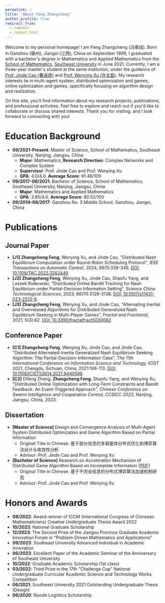 ```yaml
---
permalink: /
title: "About Feng Zhangcheng"
author_profile: true
redirect_from: 
  - /about/
  - /about.html
---
```


Welcome to my personal homepage! I am Feng Zhangcheng (冯章成). Born in Ganzhou (赣州), Jiangxi (江西), China on September 1999, I graduated with a bachelor's degree in Mathematics and Applied Mathematics from the [School of Mathematics](https://math.seu.edu.cn/), [Southeast University](https://www.seu.edu.cn/) in June 2021. Currently, I am a three-year master's student at the same institution, under the guidance of [Prof. Jinde Cao (曹进德)](https://math.seu.edu.cn/jdc/list.htm) and [Prof. Wenying Xu (许文盈)](https://wenyingxu.github.io/). My research interests lie in multi-agent system, distributed optimization and games, online optimization and games, specifically focusing on algorithm design and realization.

On this site, you'll find information about my research projects, publications, and professional activities. Feel free to explore and reach out if you'd like to collaborate or discuss shared interests. Thank you for visiting, and I look forward to connecting with you!

Education Background
======
* **09/2021-Present**: Master of Science, School of Mathematics, Southeast University, Nanjing, Jiangsu, China
  * **Major**: Mathematics, **Research Direction**: Complex Networks and Complex System
  * **Supervisor**: Prof. Jinde Cao and Prof. Wenying Xu
  * **GPA**: 4.0/4.0, **Average Score**: 91.46/100
* **09/2017-06/2021**: Bachelor of Science, School of Mathematics, Southeast University, Nanjing, Jiangsu, China
  * **Major**: Mathematics and Applied Mathematics
  * **GPA**: 3.85/4.0, **Average Score**: 90.52/100
* **09/2014-06/2017**: Ganzhou No. 3 Middle School, Ganzhou, Jiangxi, China

Publications
======
## Journal Paper
* **[J1] Zhangcheng Feng**, Wenying Xu, and Jinde Cao, "Distributed Nash Equilibrium Computation under Round-Robin Scheduling Protocol", *IEEE Transactions on Automatic Control*, 2024, 69(1):339-346. [DOI: 10.1109/TAC.2023.3262440](https://doi.org/10.1109/TAC.2023.3262440)
* **[J2] Zhangcheng Feng**, Wenying Xu, Jinde Cao, Shaofu Yang, and Leszek Rutkowski, "Distributed Online Bandit Tracking for Nash Equilibrium under Partial-Decision Information Setting", *Science China Technological Sciences*, 2023, 66(11):3129-3138. [DOI: 10.1007/s11431-023-2513-8](https://doi.org/10.1007/s11431-023-2513-8).
* **[J3] Zhangcheng Feng**, Wenying Xu, and Jinde Cao, "Alternating Inertial and Overrelaxed Algorithms for Distributed Generalized Nash Equilibrium Seeking in Multi-Player Games", *Fractal and Fractional*, 2021, 5(3):62. [DOI: 10.3390/fractalfract5030062](https://doi.org/10.3390/fractalfract5030062)

## Conference Paper
* **[C1] Zhangcheng Feng**, Wenying Xu, Jinde Cao, and Jinde Cao, "Distributed Alternated-Inertia Generalized Nash Equilibrium Seeking Algorithm: The Partial-Decision-Information Case", *The 11th International Conference on Information Science and Technology, ICIST 2021*, Chengdu, Sichuan, China, 2021:106-113. [DOI: 10.1109/ICIST52614.2021.9440596](https://doi.org/10.1109/ICIST52614.2021.9440596).
* **[C2]** Difeng Zhang, **Zhangcheng Feng**, Shaofu Yang, and Wenying Xu, "Distributed Online Optimization with Long-Term Constraints and Bandit Feedback: An Event-Triggered Approach", *Chinese Conference on Swarm Intelligence and Cooperative Control, CCSICC 2023*, Nanjing, Jiangsu, China, 2023.

## Dissertation
* **[Master of Science]** Design and Convergence Analysis of Multi-Agent System Distributed Optimization and Game Algorithm Based on Partial Information
  * Original Title in Chinese: 基于部分信息的多智能体分布式优化和博弈算法设计与收敛性分析
  * Advisor: Prof. Jinde Cao and Prof. Wenying Xu
* **[Bachelor of Science]** Research on Acceleration Mechanism of Distributed Game Algorithm Based on Incomplete Information [[PDF]](https://Zhangcheng-F.github.io/files/毕业论文-v1.pdf)
  * Original Title in Chinese: 基于不完全信息的分布式博弈算法加速机制研究
  * Advisor: Prof. Jinde Cao and Prof. Wenying Xu

Honors and Awards
======
* **08/2022**: Award-winner of ICCM (International Congress of Chineses Mathematicians) Creative Undergraduate Thesis Award 2022
* **10/2023**: National Graduate Scholarship
* **12/2023**: The Second Prize of the Jiangsu Province Graduate Academic Innovation Forum in "Problem-Driven Mathematics and Applications"
* **09/2023**: Southeast University Advanced Individual in Academic Innovation
* **06/2023**: Excellent Paper of the Academic Seminar of the Anniversary of Southeast University
* **10/2022**: Graduate Academic Scholarship (1st class)
* **03/2022**: Third Prize in the 17th "Challenge Cup" National Undergraduate Curricular Academic Science and Technology Works Competition
* **06/2021**: Southeast University 2021 Outstanding Undergraduate Thesis (Design)
* **06/2020**: Nuode Logistics Scholarship

